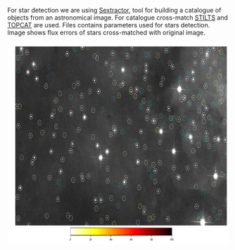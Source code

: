 For star detection we are using <a href='https://www.astromatic.net/software/sextractor'>Sextractor</a>, tool for building a catalogue of objects from an astronomical image. For catalogue cross-match <a href='http://www.star.bris.ac.uk/~mbt/stilts/'>STILTS</a> and <a href='http://www.star.bris.ac.uk/~mbt/topcat/'>TOPCAT</a> are used. Files contains parameters used for stars detection. Image shows flux errors of stars cross-matched with original image. 
<p align="center"><img src="/network1/network1_fluxerror.png" height="460px"></p>


